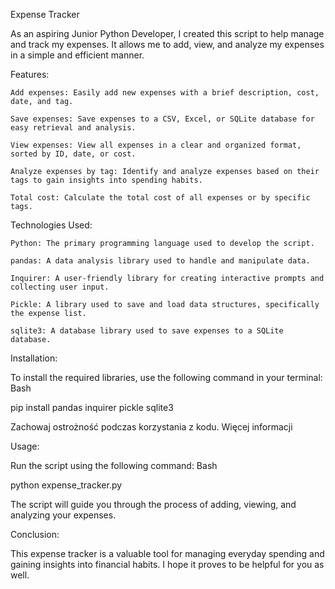 Expense Tracker

As an aspiring Junior Python Developer, I created this script to help manage and track my expenses. It allows me to add, view, and analyze my expenses in a simple and efficient manner.

Features:

    Add expenses: Easily add new expenses with a brief description, cost, date, and tag.

    Save expenses: Save expenses to a CSV, Excel, or SQLite database for easy retrieval and analysis.

    View expenses: View all expenses in a clear and organized format, sorted by ID, date, or cost.

    Analyze expenses by tag: Identify and analyze expenses based on their tags to gain insights into spending habits.

    Total cost: Calculate the total cost of all expenses or by specific tags.

Technologies Used:

    Python: The primary programming language used to develop the script.

    pandas: A data analysis library used to handle and manipulate data.

    Inquirer: A user-friendly library for creating interactive prompts and collecting user input.

    Pickle: A library used to save and load data structures, specifically the expense list.

    sqlite3: A database library used to save expenses to a SQLite database.

Installation:

To install the required libraries, use the following command in your terminal:
Bash

pip install pandas inquirer pickle sqlite3

Zachowaj ostrożność podczas korzystania z kodu. Więcej informacji

Usage:

Run the script using the following command:
Bash

python expense_tracker.py


The script will guide you through the process of adding, viewing, and analyzing your expenses.

Conclusion:

This expense tracker is a valuable tool for managing everyday spending and gaining insights into financial habits. I hope it proves to be helpful for you as well.
